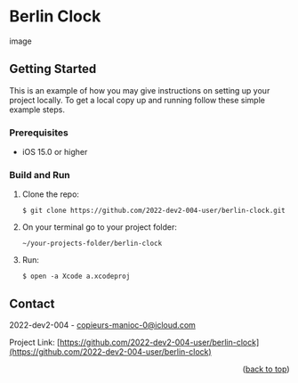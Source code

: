 # Berlin Clock

image

## Getting Started

This is an example of how you may give instructions on setting up your project locally.
To get a local copy up and running follow these simple example steps.

### Prerequisites

* iOS 15.0 or higher

### Build and Run

1. Clone the repo:
   ```
   $ git clone https://github.com/2022-dev2-004-user/berlin-clock.git
   ```
2. On your terminal go to your project folder:
   ```
   ~/your-projects-folder/berlin-clock
   ```
3. Run:
   ```
   $ open -a Xcode a.xcodeproj
   ```

## Contact

2022-dev2-004 - copieurs-manioc-0@icloud.com

Project Link: [https://github.com/2022-dev2-004-user/berlin-clock](https://github.com/2022-dev2-004-user/berlin-clock)

<p align="right">(<a href="#readme-top">back to top</a>)</p>
